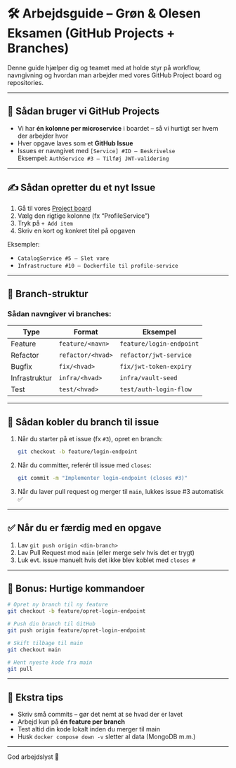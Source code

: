 # 🛠 Arbejdsguide – Grøn & Olesen Eksamen (GitHub Projects + Branches)

Denne guide hjælper dig og teamet med at holde styr på workflow, navngivning og hvordan man arbejder med vores GitHub Project board og repositories.

---

## 🔧 Sådan bruger vi **GitHub Projects**

- Vi har **én kolonne per microservice** i boardet – så vi hurtigt ser hvem der arbejder hvor
- Hver opgave laves som et **GitHub Issue**
- Issues er navngivet med `[Service] #ID – Beskrivelse`  
  Eksempel: `AuthService #3 – Tilføj JWT-validering`

---

## ✍️ Sådan opretter du et nyt Issue

1. Gå til vores [Project board](https://github.com/orgs/Gron-Olesen/projects)
2. Vælg den rigtige kolonne (fx “ProfileService”)
3. Tryk på `+ Add item`
4. Skriv en kort og konkret titel på opgaven

Eksempler:
- `CatalogService #5 – Slet vare`
- `Infrastructure #10 – Dockerfile til profile-service`

---

## 🌱 Branch-struktur

### Sådan navngiver vi branches:

| Type        | Format                       | Eksempel                         |
|-------------|------------------------------|----------------------------------|
| Feature     | `feature/<navn>`             | `feature/login-endpoint`         |
| Refactor    | `refactor/<hvad>`            | `refactor/jwt-service`           |
| Bugfix      | `fix/<hvad>`                 | `fix/jwt-token-expiry`           |
| Infrastruktur | `infra/<hvad>`             | `infra/vault-seed`               |
| Test        | `test/<hvad>`                | `test/auth-login-flow`           |

---

## 🧪 Sådan kobler du branch til issue

1. Når du starter på et issue (fx `#3`), opret en branch:
   ```bash
   git checkout -b feature/login-endpoint
   ```

2. Når du committer, referér til issue med `closes`:
   ```bash
   git commit -m "Implementer login-endpoint (closes #3)"
   ```

3. Når du laver pull request og merger til `main`, lukkes issue #3 automatisk ✅

---

## ✅ Når du er færdig med en opgave

1. Lav `git push origin <din-branch>`
2. Lav Pull Request mod `main` (eller merge selv hvis det er trygt)
3. Luk evt. issue manuelt hvis det ikke blev koblet med `closes #`

---

## 🔁 Bonus: Hurtige kommandoer

```bash
# Opret ny branch til ny feature
git checkout -b feature/opret-login-endpoint

# Push din branch til GitHub
git push origin feature/opret-login-endpoint

# Skift tilbage til main
git checkout main

# Hent nyeste kode fra main
git pull
```

---

## 📘 Ekstra tips

- Skriv små commits – gør det nemt at se hvad der er lavet
- Arbejd kun på **én feature per branch**
- Test altid din kode lokalt inden du merger til main
- Husk `docker compose down -v` sletter al data (MongoDB m.m.)

---

God arbejdslyst 🚀
